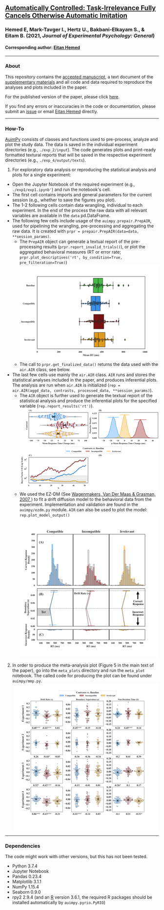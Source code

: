 ## [Automatically Controlled: Task-Irrelevance Fully Cancels Otherwise Automatic Imitation](https://doi.apa.org/record/2022-05593-001)
### Hemed E, Mark-Tavger I., Hertz U., Bakbani-Elkayam S., & Eitam B. (2021, *Journal of Experimental Psychology: General*)
#### Corresponding author: [Eitan Hemed](mailto:Eitan.Hemed@gmail.com)

___
### About  
This repository contains the [accepted manuscript](./Manuscript.pdf), 
a text document of the [supplementary materials](./Supplementary%20material.pdf) 
and all code and data required to reproduce the analyses
and plots included in the paper. 

For the published version of the paper, please click [here](https://doi.apa.org/record/2022-05593-001).

If you find any errors or inaccuracies in the code or documentation,
please submit an [issue](
https://github.com/EitanHemed/automatically_controlled/issues) 
or email [Eitan Hemed](mailto:Eitan.Hemed@gmail.com) directly.

---
### How-To
[AuimPy](./auimpy) consists of classes and functions used 
to pre-process, analyze and plot the study data. The data is
saved in the individual experiment directories (e.g., `./exp_2/input`).
The code generates plots and print-ready formatted textural reports that will be saved in the respective 
experiment directories (e.g., `./exp_4/output/texts`).

1. For exploratory data analysis or reproducing the statistical analysis and plots for a single experiment:
* Open the Jupyter Notebook of the required experiment
(e.g., `./exp1/exp1.ipynb'`) and run the notebook's cell.
* The first cell contains imports and general parameters for the 
current session (e.g., whether to save the figures you plot).
* The 1-2 following cells contain data wrangling, individual to each
experiment. In the end of the process the raw data with all relevant variables
are available in the `data` pd.DataFrame.
* The following few cells include usage of the `auimpy.prepair.PrepAIR`, used
  for pipelining the wrangling, pre-processing and aggregating the raw 
  data. It is created with `prpr = prepair.PrepAIR(data=data, **session_params)`. 
  * The `PrepAIR` object can generate a textual report of the pre-processing 
    results (`prpr.report_invalid_trials()`), or plot the aggregated 
    behavioral measures 
    (RT or error rate; 
    `prpr.plot_descriptives('rt', by_condition=True, pre_filteration=True)`)
    ![Plot](./exp4/output/figs/prepair/rt_pre_filteration_True_by_cond_True.png)
  * The call to `prpr.get_finalized_data()` returns the data used with the 
    `air.AIR` class, see below. 
* The last few cells use mainly the `air.AIR` class. `AIR` runs and stores 
  the statistical analyses included in the paper, and produces 
    inferential plots. The analysis are run when `air.AIR` is initialized
  (`rep = air.AIR(aggd_data, contrasts, processed_data, **session_params)`).
    * The `AIR` object is further used to generate the textual report of the 
      statistical analysis and produce the inferential plots for the  specified
    variable (`rep.report_results('rt')`).
      ![Plot](./exp1/output/figs/air/filters%20applied%20-%20True/rt.png)
    * We used the EZ-DM (See [Wagenmakers, Van Der Maas & Grasman, 2007
      ](https://link.springer.com/article/10.3758/BF03194023)) to fit
      a drift diffusion model to the behavioral data from the experiment. 
    Implementation and validation are found in the `auimpy/ezdm.py` module.
      `AIR` can also be used to plot the model:  
      `rep.plot_model_output()`
      ![Plot](./exp1/output/figs/prepair/model_output%20-%20filters%20applied%20True.png)
            
2. In order to produce the meta-analysis plot (Figure 5 in the main text of the 
    paper), go into the `meta_plots` directory and run the `meta_plot` notebook.
    The called code for producing the plot can be found under `auimpy/mmp.py`.
   ![Plot](./meta_plots/plots/MMP_filtered_data_True.png)

---
### Dependencies
The code might work with other versions, but this has not been tested.
- Python 3.7.4
- Jupyter Notebook
- Pandas 0.23.4
- Matplotlib 3.1.1
- NumPy 1.15.4
- Seaborn 0.9.0
- rpy2 2.9.4 (and an [R](https://www.r-project.org/) version 3.6.1, 
  the required R packages should be installed automatically by `auimpy.pyrio.PyRIO`)
